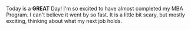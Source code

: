 Today is a **GREAT** Day! I'm so excited to have almost completed my MBA Program.
I can't believe it went by so fast.
It is a little bit scary, but mostly exciting, thinking about what my next job holds.
